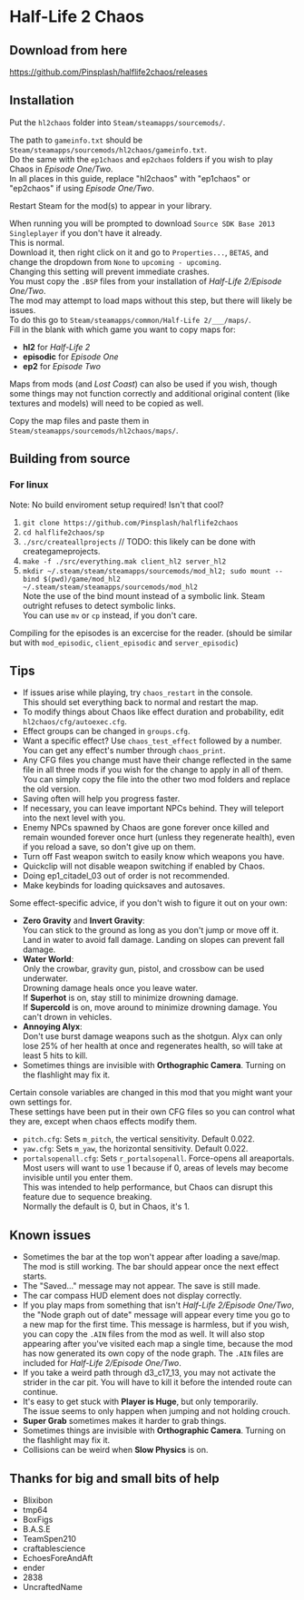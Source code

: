 # Half-Life 2 Chaos

## Download from here
https://github.com/Pinsplash/halflife2chaos/releases  

## Installation

Put the `hl2chaos` folder into `Steam/steamapps/sourcemods/`.

The path to `gameinfo.txt` should be `Steam/steamapps/sourcemods/hl2chaos/gameinfo.txt`.  
Do the same with the `ep1chaos` and `ep2chaos` folders if you wish to play Chaos in _Episode One/Two_.  
In all places in this guide, replace "hl2chaos" with "ep1chaos" or "ep2chaos" if using _Episode One/Two_.

Restart Steam for the mod(s) to appear in your library.

When running you will be prompted to download `Source SDK Base 2013 Singleplayer` if you don't have it already.  
This is normal.  
Download it, then right click on it and go to `Properties...`, `BETAS`, and change the dropdown from `None` to `upcoming - upcoming`.  
Changing this setting will prevent immediate crashes.  
You must copy the `.BSP` files from your installation of _Half-Life 2/Episode One/Two_.  
The mod may attempt to load maps without this step, but there will likely be issues.  
To do this go to `Steam/steamapps/common/Half-Life 2/___/maps/`.  
Fill in the blank with which game you want to copy maps for:

* **hl2** for _Half-Life 2_
* **episodic** for _Episode One_
* **ep2** for _Episode Two_

Maps from mods (and _Lost Coast_) can also be used if you wish, though some things may not function correctly and additional original content (like textures and models) will need to be copied as well.

Copy the map files and paste them in `Steam/steamapps/sourcemods/hl2chaos/maps/`.

## Building from source

### For linux

Note: No build enviroment setup required! Isn't that cool?

1. `git clone https://github.com/Pinsplash/halflife2chaos`
1. `cd halflife2chaos/sp`
1. `./src/createallprojects` // TODO: this likely can be done with creategameprojects.
1. `make -f ./src/everything.mak client_hl2 server_hl2`
1. `mkdir ~/.steam/steam/steamapps/sourcemods/mod_hl2; sudo mount --bind $(pwd)/game/mod_hl2 ~/.steam/steam/steamapps/sourcemods/mod_hl2`  
 Note the use of the bind mount instead of a symbolic link. Steam outright refuses to detect symbolic links.  
 You can use `mv` or `cp` instead, if you don't care.

Compiling for the episodes is an excercise for the reader. (should be similar but with `mod_episodic`, `client_episodic` and `server_episodic`)

## Tips

* If issues arise while playing, try `chaos_restart` in the console.  
 This should set everything back to normal and restart the map.
* To modify things about Chaos like effect duration and probability, edit `hl2chaos/cfg/autoexec.cfg`.
* Effect groups can be changed in `groups.cfg`.
* Want a specific effect? Use `chaos_test_effect` followed by a number. You can get any effect's number through `chaos_print`.
* Any CFG files you change must have their change reflected in the same file in all three mods if you wish for the change to apply in all of them. You can simply copy the file into the other two mod folders and replace the old version.
* Saving often will help you progress faster.
* If necessary, you can leave important NPCs behind. They will teleport into the next level with you.
* Enemy NPCs spawned by Chaos are gone forever once killed and remain wounded forever once hurt (unless they regenerate health), even if you reload a save, so don't give up on them.
* Turn off Fast weapon switch to easily know which weapons you have.
* Quickclip will not disable weapon switching if enabled by Chaos.
* Doing ep1_citadel_03 out of order is not recommended.
* Make keybinds for loading quicksaves and autosaves.

Some effect-specific advice, if you don't wish to figure it out on your own:

* **Zero Gravity** and **Invert Gravity**:  
 You can stick to the ground as long as you don't jump or move off it. 
 Land in water to avoid fall damage. 
 Landing on slopes can prevent fall damage.
* **Water World**:  
 Only the crowbar, gravity gun, pistol, and crossbow can be used underwater.  
 Drowning damage heals once you leave water.  
 If **Superhot** is on, stay still to minimize drowning damage.  
 If **Supercold** is on, move around to minimize drowning damage. You can't drown in vehicles.
* **Annoying Alyx**:  
 Don't use burst damage weapons such as the shotgun. Alyx can only lose 25% of her health at once and regenerates health, so will take at least 5 hits to kill.
* Sometimes things are invisible with **Orthographic Camera**. Turning on the flashlight may fix it.

Certain console variables are changed in this mod that you might want your own settings for.  
These settings have been put in their own CFG files so you can control what they are, except when chaos effects modify them.

* `pitch.cfg`: Sets `m_pitch`, the vertical sensitivity. Default 0.022.
* `yaw.cfg`: Sets `m_yaw`, the horizontal sensitivity. Default 0.022.
* `portalsopenall.cfg`: Sets `r_portalsopenall`. Force-opens all areaportals.  
 Most users will want to use 1 because if 0, areas of levels may become invisible until you enter them.  
 This was intended to help performance, but Chaos can disrupt this feature due to sequence breaking.  
 Normally the default is 0, but in Chaos, it's 1.

## Known issues
* Sometimes the bar at the top won't appear after loading a save/map. The mod is still working. The bar should appear once the next effect starts.
* The "Saved..." message may not appear. The save is still made.
* The car compass HUD element does not display correctly.
* If you play maps from something that isn't _Half-Life 2/Episode One/Two_, 
 the "Node graph out of date" message will appear every time you go to a new map for the first time. 
 This message is harmless, but if you wish, you can copy the `.AIN` files from the mod as well. 
 It will also stop appearing after you've visited each map a single time, 
 because the mod has now generated its own copy of the node graph. 
 The `.AIN` files are included for _Half-Life 2/Episode One/Two_.
* If you take a weird path through d3_c17_13, you may not activate the strider in the car pit. You will have to kill it before the intended route can continue.
* It's easy to get stuck with **Player is Huge**, but only temporarily.  
 The issue seems to only happen when jumping and not holding crouch.
* **Super Grab** sometimes makes it harder to grab things.
* Sometimes things are invisible with **Orthographic Camera**. Turning on the flashlight may fix 
it.
* Collisions can be weird when **Slow Physics** is on.

## Thanks for big and small bits of help

* Blixibon
* tmp64
* BoxFigs
* B.A.S.E
* TeamSpen210
* craftablescience
* EchoesForeAndAft
* ender
* 2838
* UncraftedName
